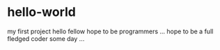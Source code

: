 # hello-world
my first project
hello fellow hope to be programmers ...
hope to be a full fledged coder some day ...
